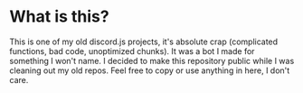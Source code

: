# What is this? #

This is one of my old discord.js projects, it's absolute crap (complicated functions, bad code, unoptimized chunks). It was a bot I made for something I won't name. 
I decided to make this repository public while I was cleaning out my old repos. Feel free to copy or use anything in here, I don't care.
